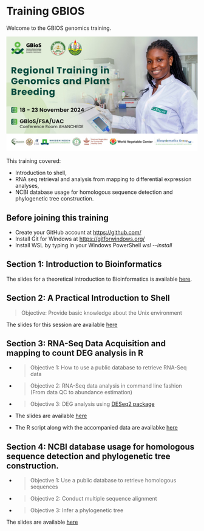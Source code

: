 # Training GBIOS

Welcome to the GBIOS genomics training.

![img](https://github.com/Yedomon/GBioS_Training_Genomics_Plant_Breeding_2024/blob/main/visual.jpg)

This training covered:
 - Introduction to shell,
 - RNA seq retrieval and analysis from mapping to differential expression analyses,
 - NCBI database usage for homologous sequence detection and phylogenetic tree construction.



## Before joining this training

- Create your GitHub account at https://github.com/
- Install Git for Windows at https://gitforwindows.org/
- Install WSL by typing in your Windows PowerShell *wsl --install*


## Section 1: Introduction to Bioinformatics

The slides for a theoretical introduction to Bioinformatics is available [here](https://github.com/Yedomon/training/blob/main/Section01/001.pptx).

## Section 2: A Practical Introduction to Shell

> Objective: Provide basic knowledge about the Unix environment

The slides for this session are available [here](https://github.com/Yedomon/training/blob/main/Section02/002.pptx)

## Section 3: RNA-Seq Data Acquisition and mapping to count DEG analysis in R

- > Objective 1: How to use a public database to retrieve RNA-Seq data

- > Objective 2: RNA-Seq data analysis in command line fashion (From data QC to abundance estimation)

- > Objective 3: DEG analysis using [DESeq2 package](https://bioconductor.org/packages/release/bioc/html/DESeq2.html)

- The slides are available [here](https://github.com/Yedomon/training/blob/main/Section03/003.pdf)
- The R script along with the accompanied data are availabke [here](https://github.com/Yedomon/GBioS_Training_Genomics_Plant_Breeding_2024/tree/main/Section03/deg_work)


## Section 4: NCBI database usage for homologous sequence detection and phylogenetic tree construction.

- > Objective 1:  Use a public database to retrieve homologous sequences
- > Objective 2: Conduct multiple sequence alignment
- > Objective 3: Infer a phylogenetic tree

The slides are available [here](https://github.com/Yedomon/training/blob/main/Section04/004.pptx)




